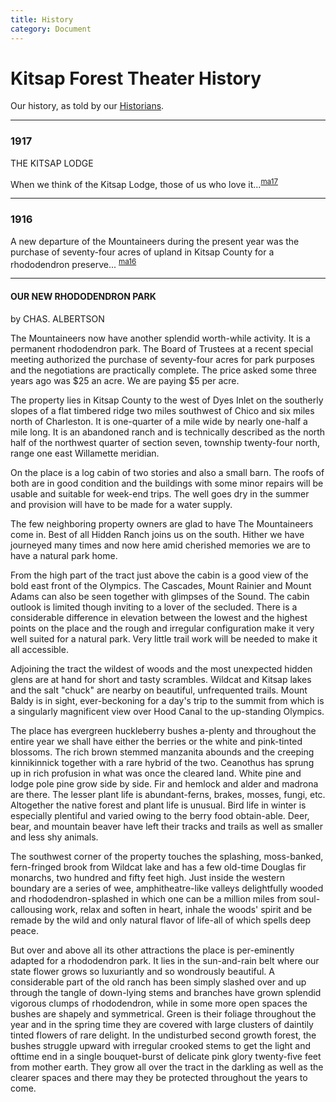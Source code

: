```yaml
---
title: History
category: Document
---
```

# Kitsap Forest Theater History

Our history, as told by our [Historians](Person/Historian).

----

### 1917

THE KITSAP LODGE

When we think of the Kitsap Lodge, those of us who love it...<sup>[ma17][]</sup>

----

### 1916

A new departure of the Mountaineers during the present year was the purchase of seventy-four acres of upland in Kitsap County for a rhododendron preserve... <sup>[ma16][]</sup>

----

#### OUR NEW RHODODENDRON PARK

by CHAS. ALBERTSON

The Mountaineers now have another splendid worth-while activity. It is a permanent rhododendron park. The Board of Trustees at a recent special meeting authorized the purchase of seventy-four acres for park purposes and the negotiations are practically complete. The price asked some three years ago was $25 an acre. We are paying $5 per acre.

The property lies in Kitsap County to the west of Dyes Inlet on the southerly slopes of a flat timbered ridge two miles southwest of Chico and six miles north of Charleston. It is one-quarter of a mile wide by nearly one-half a mile long. It is an abandoned ranch and is technically described as the north half of the northwest quarter of section seven, township twenty-four north, range one east Willamette meridian.

On the place is a log cabin of two stories and also a small barn. The roofs of both are in good condition and the buildings with some minor repairs will be usable and suitable for week-end trips. The well goes dry in the summer and provision will have to be made for a water supply.

The few neighboring property owners are glad to have The Mountaineers come in. Best of all Hidden Ranch joins us on the south. Hither we have journeyed many times and now here amid cherished memories we are to have a natural park home.

From the high part of the tract just above the cabin is a good view of the bold east front of the Olympics. The Cascades, Mount Rainier and Mount Adams can also be seen together with glimpses of the Sound. The cabin outlook is limited though inviting to a lover of the secluded. There is a considerable difference in elevation between the lowest and the highest points on the place and the rough and irregular configuration make it very well suited for a natural park. Very little trail work will be needed to make it all accessible.

Adjoining the tract the wildest of woods and the most unexpected hidden glens are at hand for short and tasty scrambles. Wildcat and Kitsap lakes and the salt "chuck" are nearby on beautiful, unfrequented trails. Mount Baldy is in sight, ever-beckoning for a day's trip to the summit from which is a singularly magnificent view over Hood Canal to the up-standing Olympics.

The place has evergreen huckleberry bushes a-plenty and throughout the entire year we shall have either the berries or the white and pink-tinted blossoms. The rich brown stemmed manzanita abounds and the creeping kinnikinnick together with a rare hybrid of the two. Ceanothus has sprung up in rich profusion in what was once the cleared land. White pine and lodge pole pine grow side by side. Fir and hemlock and alder and madrona are there. The lesser plant life is abundant-ferns, brakes, mosses, fungi, etc. Altogether the native forest and plant life is unusual. Bird life in winter is especially plentiful and varied owing to the berry food obtain-able. Deer, bear, and mountain beaver have left their tracks and trails as well as smaller and less shy animals.

The southwest corner of the property touches the splashing, moss-banked, fern-fringed brook from Wildcat lake and has a few old-time Douglas fir monarchs, two hundred and fifty feet high. Just inside the western boundary are a series of wee, amphitheatre-like valleys delightfully wooded and rhododendron-splashed in which one can be a million miles from soul-callousing work, relax and soften in heart, inhale the woods' spirit and be remade by the wild and only natural flavor of life-all of which spells deep peace.

But over and above all its other attractions the place is per-eminently adapted for a rhododendron park. It lies in the sun-and-rain belt where our state flower grows so luxuriantly and so wondrously beautiful. A considerable part of the old ranch has been simply slashed over and up through the tangle of down-lying stems and branches have grown splendid vigorous clumps of rhododendron, while in some more open spaces the bushes are shapely and symmetrical. Green is their foliage throughout the year and in the spring time they are covered with large clusters of daintily tinted flowers of rare delight. In the undisturbed second growth forest, the bushes struggle upward with irregular crooked stems to get the light and ofttime end in a single bouquet-burst of delicate pink glory twenty-five feet from mother earth. They grow all over the tract in the darkling as well as the clearer spaces and there may they be protected throughout the years to come.


[ma16]: Source/Mountaineer-Annual#1916
[ma17]: Source/Mountaineer-Annual#1917
